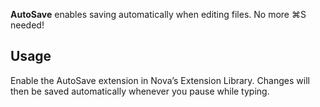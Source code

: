 **AutoSave** enables saving automatically when editing files. No more ⌘S needed!

## Usage

Enable the AutoSave extension in Nova’s Extension Library. Changes will then be saved automatically whenever you pause while typing.

